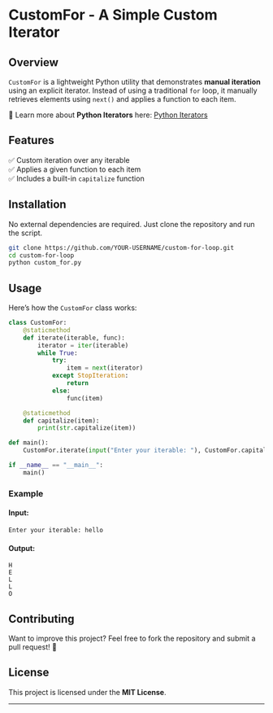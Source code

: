 # **CustomFor - A Simple Custom Iterator**  

## **Overview**  
`CustomFor` is a lightweight Python utility that demonstrates **manual iteration** using an explicit iterator. Instead of using a traditional `for` loop, it manually retrieves elements using `next()` and applies a function to each item.  

🔹 Learn more about **Python Iterators** here: [Python Iterators](https://docs.python.org/3/tutorial/classes.html#iterators)  

## **Features**  
✅ Custom iteration over any iterable  
✅ Applies a given function to each item  
✅ Includes a built-in `capitalize` function  

## **Installation**  
No external dependencies are required. Just clone the repository and run the script.  

```bash
git clone https://github.com/YOUR-USERNAME/custom-for-loop.git
cd custom-for-loop
python custom_for.py
```

## **Usage**  
Here’s how the `CustomFor` class works:  

```python
class CustomFor:
    @staticmethod
    def iterate(iterable, func):
        iterator = iter(iterable)
        while True:
            try:
                item = next(iterator)
            except StopIteration:
                return
            else:
                func(item)

    @staticmethod
    def capitalize(item):
        print(str.capitalize(item))

def main():
    CustomFor.iterate(input("Enter your iterable: "), CustomFor.capitalize)

if __name__ == "__main__":
    main()
```

### **Example**  
#### **Input:**  
```
Enter your iterable: hello
```
#### **Output:**  
```
H
E
L
L
O
```

## **Contributing**  
Want to improve this project? Feel free to fork the repository and submit a pull request! 🚀  

## **License**  
This project is licensed under the **MIT License**.  

---
